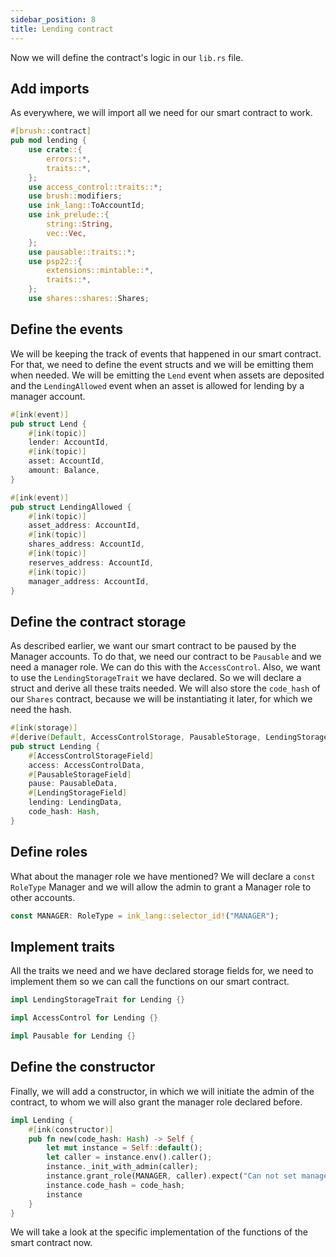 ```yaml
---
sidebar_position: 8
title: Lending contract
---
```


Now we will define the contract's logic in our `lib.rs` file.

## Add imports

As everywhere, we will import all we need for our smart contract to work.

```rust
#[brush::contract]
pub mod lending {
    use crate::{
        errors::*,
        traits::*,
    };
    use access_control::traits::*;
    use brush::modifiers;
    use ink_lang::ToAccountId;
    use ink_prelude::{
        string::String,
        vec::Vec,
    };
    use pausable::traits::*;
    use psp22::{
        extensions::mintable::*,
        traits::*,
    };
    use shares::shares::Shares;
```

## Define the events

We will be keeping the track of events that happened in our smart contract. For that, we need to define the event structs and we will be emitting them when needed. We will be emitting the `Lend` event when assets are deposited and the `LendingAllowed` event when an asset is allowed for lending by a manager account.

```rust
#[ink(event)]
pub struct Lend {
    #[ink(topic)]
    lender: AccountId,
    #[ink(topic)]
    asset: AccountId,
    amount: Balance,
}

#[ink(event)]
pub struct LendingAllowed {
    #[ink(topic)]
    asset_address: AccountId,
    #[ink(topic)]
    shares_address: AccountId,
    #[ink(topic)]
    reserves_address: AccountId,
    #[ink(topic)]
    manager_address: AccountId,
}
```

## Define the contract storage

As described earlier, we want our smart contract to be paused by the Manager accounts. To do that, we need our contract to be `Pausable` and we need a manager role. We can do this with the `AccessControl`. Also, we want to use the `LendingStorageTrait` we have declared. So we will declare a struct and derive all these traits needed. We will also store the `code_hash` of our `Shares` contract, because we will be instantiating it later, for which we need the hash.

```rust
#[ink(storage)]
#[derive(Default, AccessControlStorage, PausableStorage, LendingStorage)]
pub struct Lending {
    #[AccessControlStorageField]
    access: AccessControlData,
    #[PausableStorageField]
    pause: PausableData,
    #[LendingStorageField]
    lending: LendingData,
    code_hash: Hash,
}
```

## Define roles

What about the manager role we have mentioned? We will declare a `const RoleType` Manager and we will allow the admin to grant a Manager role to other accounts.

```rust
const MANAGER: RoleType = ink_lang::selector_id!("MANAGER");
```

## Implement traits

All the traits we need and we have declared storage fields for, we need to implement them so we can call the functions on our smart contract.

```rust
impl LendingStorageTrait for Lending {}

impl AccessControl for Lending {}

impl Pausable for Lending {}
```

## Define the constructor

Finally, we will add a constructor, in which we will initiate the admin of the contract, to whom we will also grant the manager role declared before.

```rust
impl Lending {
    #[ink(constructor)]
    pub fn new(code_hash: Hash) -> Self {
        let mut instance = Self::default();
        let caller = instance.env().caller();
        instance._init_with_admin(caller);
        instance.grant_role(MANAGER, caller).expect("Can not set manager role");
        instance.code_hash = code_hash;
        instance
    }
}
```

We will take a look at the specific implementation of the functions of the smart contract now.